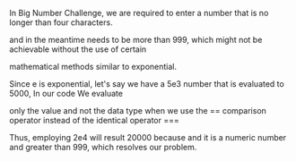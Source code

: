 In  Big Number Challenge, we are required to enter a number that is no longer than four characters. 

and in the meantime needs to be more than 999, which might not be achievable without the use of certain 

mathematical methods similar to exponential.

Since e is exponential, let's say we have a 5e3 number that is evaluated to 5000, In our code We evaluate

 only the value and not the data type when we use the == comparison operator instead of the identical operator ===

Thus, employing 2e4 will result  20000 because and it is a numeric number and greater than 999, which resolves our problem.

